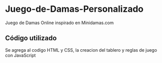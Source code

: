 # Juego-de-Damas-Personalizado
Juego de Damas Online inspirado en Minidamas.com

## Código utilizado
Se agrega al codigo HTML y CSS, la creacion del tablero y reglas de juego con JavaScript


